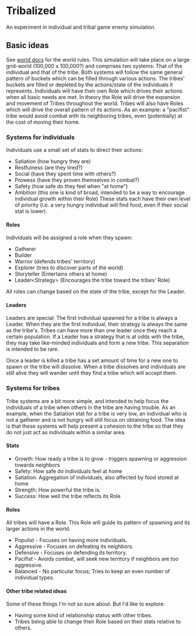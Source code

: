 # Tribalized
An experiment in individual and tribal game enemy simulation.

## Basic ideas
See [world docs](WORLD.md) for the world rules.
This simulation will take place on a large grid-world (100,000 x 100,000?)
and comprises two systems: That of the individual and that of the tribe.
Both systems will follow the same general pattern of buckets which can be
filled through various actions. The tribes' buckets are filled or depleted by
the actions/state of the individuals it represents. Individuals will have
their own Role which drives their actions when all basic needs are met. In
theory the Role will drive the expansion and movement of Tribes throughout
the world. Tribes will also have Roles which will drive the overall pattern
of its actions. As an example: a "pacifist" tribe would avoid combat with
its neighboring tribes, even (potentially) at the cost of moving their home.

### Systems for individuals
Individuals use a small set of stats to direct their actions:
- Satiation (how hungry they are)
- Restfulness (are they tired?)
- Social (have they spent time with others?)
- Prowess (have they proven themselves in combat?)
- Safety (how safe do they feel when "at home")
- Ambition (this one is kind of broad, intended to be a way to encourage
  individual growth within their Role)
These stats each have their own level of priority (i.e. a very hungry individual
will find food, even if their social stat is lower).

#### Roles
Individuals will be assigned a role when they spawn:
- Gatherer
- Builder
- Warrior (defends tribes' territory)
- Explorer (tries to discover parts of the world)
- Storyteller (Entertains others at home)
- Leader\<Strategy\> (Encourages the tribe toward the tribes' Role)

All roles can change based on the state of the tribe, except for the Leader.

#### Leaders
Leaders are special: The first individual spawned for a tribe is always a
Leader. When they are the first individual, their strategy is always the same
as the tribe's. Tribes can have more than one leader once they reach a certain
population. If a Leader has a strategy that is at odds with the tribe, they may
take like-minded individuals and form a new tribe. This separation is intended
to be rare.

Once a leader is killed a tribe has a set amount of time for a new one to spawn
or the tribe will dissolve. When a tribe dissolves and individuals are still
alive they will wander until they find a tribe which will accept them.

### Systems for tribes
Tribe systems are a bit more simple, and intended to help focus the individuals
of a tribe when others in the tribe are having trouble. As an example, when the
Satiation stat for a tribe is very low, an individual who is not a gatherer and
is not hungry will still focus on obtaining food. The idea is that these systems
will help present a cohesion to the tribe so that they do not just act as
individuals within a similar area.

#### Stats
- Growth: How ready a tribe is to grow - triggers spawning or aggression towards
  neighbors
- Safety: How safe do individuals feel at home
- Satiation: Aggregation of individuals, also affected by food stored at home
- Strength: How powerful the tribe is.
- Success: How well the tribe reflects its Role

#### Roles
All tribes will have a Role. This Role will guide its pattern of spawning and its
larger actions in the world.
- Populist - Focuses on having more individuals.
- Aggressive - Focuses on defeating its neighbors.
- Defensive - Focuses on defending its territory.
- Pacifist - Avoids combat, will seek new territory if neighbors are too aggressive.
- Balanced - No particular focus; Tries to keep an even number of individual types.

#### Other tribe related ideas
Some of these things I'm not so sure about. But I'd like to explore:
- Having some kind of relationship status with other tribes.
- Tribes being able to change their Role based on their stats relative to others.
